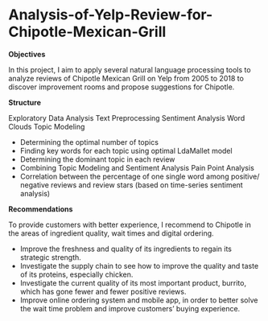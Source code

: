 # Analysis-of-Yelp-Review-for-Chipotle-Mexican-Grill

**Objectives**

In this project, I aim to apply several natural language processing tools to analyze reviews of Chipotle Mexican Grill on Yelp from 2005 to 2018 to discover improvement rooms and propose suggestions for Chipotle. 

**Structure**

Exploratory Data Analysis
Text Preprocessing
Sentiment Analysis
Word Clouds
Topic Modeling
- Determining the optimal number of topics
- Finding key words for each topic using optimal LdaMallet model
- Determining the dominant topic in each review
- Combining Topic Modeling and Sentiment Analysis
Pain Point Analysis
- Correlation between the percentage of one single word among positive/ negative reviews and review stars (based on time-series sentiment analysis)

**Recommendations**

To provide customers with better experience, I recommend to Chipotle in the areas of ingredient quality, wait times and digital ordering. 
- Improve the freshness and quality of its ingredients to regain its strategic strength. 
- Investigate the supply chain to see how to improve the quality and taste of its proteins, especially chicken.
- Investigate the current quality of its most important product, burrito, which has gone fewer and fewer positive reviews. 
- Improve online ordering system and mobile app, in order to better solve the wait time problem and improve customers’ buying experience.


